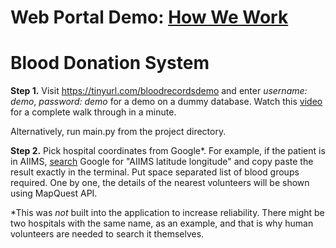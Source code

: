 # Web Portal Demo: [How We Work](https://drive.google.com/open?id=17nIat-GgiB-2KqJq7hb5Du7DmvQGdH3P)

# Blood Donation System

**Step 1.**
Visit https://tinyurl.com/bloodrecordsdemo and enter _username: demo_, _password: demo_ for a demo on a dummy database. Watch this [video](https://drive.google.com/open?id=17nIat-GgiB-2KqJq7hb5Du7DmvQGdH3P) for a complete walk through in a minute.

Alternatively, run main.py from the project directory. 

**Step 2.**
Pick hospital coordinates from Google*. For example, if the patient is in AIIMS, [search](https://www.google.com/search?q=aiims+latitude+longitude) Google for "AIIMS latitude longitude" and copy paste the result exactly in the terminal. Put space separated list of blood groups required. One by one, the details of the nearest volunteers will be shown using MapQuest API.

\*This was _not_ built into the application to increase reliability. There might be two hospitals with the same name, as an example, and that is why human volunteers are needed to search it themselves.

